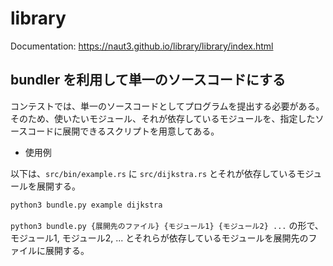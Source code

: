 # library

Documentation: https://naut3.github.io/library/library/index.html

## bundler を利用して単一のソースコードにする

コンテストでは、単一のソースコードとしてプログラムを提出する必要がある。  
そのため、使いたいモジュール、それが依存しているモジュールを、指定したソースコードに展開できるスクリプトを用意してある。

* 使用例

以下は、`src/bin/example.rs` に `src/dijkstra.rs` とそれが依存しているモジュールを展開する。

```bash
python3 bundle.py example dijkstra
```

`python3 bundle.py {展開先のファイル} {モジュール1} {モジュール2} ...` の形で、モジュール1, モジュール2, ... とそれらが依存しているモジュールを展開先のファイルに展開する。
